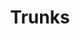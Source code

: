 ---
title: Trunks
description: pascom is compatible with a wide range of providers. Here you can find out everything about the basic settings, accounts and call rules.
icon: "fa fa-globe"
type : "pages"
weight : 8
---